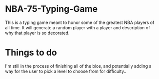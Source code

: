 # NBA-75-Typing-Game
This is a typing game meant to honor some of the greatest NBA players of all time. It will generate a random player with a player and description of why that player is so decorated. 
# Things to do
I'm still in the process of finishing all of the bios, and potentially adding a way for the user to pick a level to choose from for difficulty..
